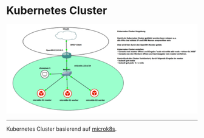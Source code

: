 Kubernetes Cluster
==================

![](../images/microk8s-cluster.png)

- - - 

Kubernetes Cluster basierend auf [microk8s](https://microk8s.io).

